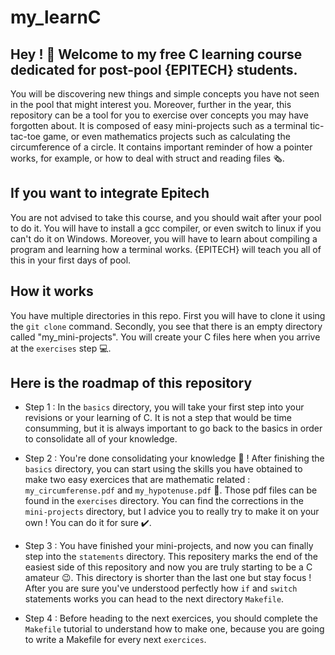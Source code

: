 # my_learnC
## Hey !  🤙  Welcome to my free C learning course dedicated for post-pool {EPITECH} students.

You will be discovering new things and simple concepts you have not seen in the pool that might interest you. Moreover,  further in the year, this repository can be a tool for you to exercise over concepts you may have forgotten about. It is composed of easy mini-projects such as a terminal tic-tac-toe game, or even mathematics projects such as calculating the circumference of a circle. It contains important reminder of how a pointer works, for example, or how to deal with struct and reading files 🗞️.

## If you want to integrate Epitech

You are not advised to take this course, and you should wait after your pool to do it. You will have to install a gcc compiler, or even switch to linux if you can't do it on Windows. Moreover, you will have to learn about compiling a program and learning how a terminal works. {EPITECH} will teach you all of this in your first days of pool.

## How it works

You have multiple directories in this repo. First you will have to clone it using the ```git clone``` command. Secondly, you see that there is an empty directory called "my_mini-projects". You will create your C files here when you arrive at the ```exercises``` step 💻.

## Here is the roadmap of this repository

* Step 1 : In the ```basics``` directory, you will take your first step into your revisions or your learning of C. It is not a step that would be time consumming, but it is always important to go back to the basics in order to consolidate all of your knowledge.

* Step 2 : You're done consolidating your knowledge 🥳 ! After finishing the ```basics``` directory, you can start using the skills you have obtained to make two easy exercices that are mathematic related : ```my_circumferense.pdf``` and ```my_hypotenuse.pdf``` 📐. Those pdf files can be found in the ```exercises``` directory. You can find the corrections in the ```mini-projects``` directory, but I advice you to really try to make it on your own ! You can do it for sure ✔️.

* Step 3 : You have finished your mini-projects, and now you can finally step into the ```statements``` directory. This repositery marks the end of the easiest side of this repository and now you are truly starting to be a C amateur 😉. This directory is shorter than the last one but stay focus ! After you are sure you've understood perfectly how ```if``` and ```switch``` statements works you can head to the next directory ```Makefile```.

* Step 4 : Before heading to the next exercices, you should complete the ```Makefile``` tutorial to understand how to make one, because you are going to write a Makefile for every next ```exercices```.

